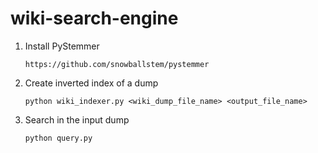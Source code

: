 # wiki-search-engine

1. Install PyStemmer

    `https://github.com/snowballstem/pystemmer`

2. Create inverted index of a dump

    `python wiki_indexer.py <wiki_dump_file_name> <output_file_name>`

3. Search in the input dump

    `python query.py`
